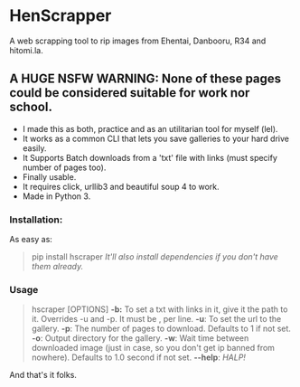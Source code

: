 # HenScrapper
A web scrapping tool to rip images from Ehentai, Danbooru, R34 and hitomi.la.

## **A HUGE NSFW WARNING:** None of these pages could be considered suitable for work nor school.

- I made this as both, practice and as an utilitarian tool for myself (lel).
- It works as a common CLI that lets you save galleries to your hard drive easily.
- It Supports Batch downloads from a 'txt' file with links (must specify number of pages too).
- Finally usable.
- It requires click, urllib3 and beautiful soup 4 to work.
- Made in Python 3.

### Installation:
As easy as:
> pip install hscraper
*It'll also install dependencies if you don't have them already.*

### Usage
> hscraper [OPTIONS]
>**-b:** To set a txt with links in it, give it the path to it. Overrides -u and -p. It must be <url>,<page> per line.
>**-u**: To set the url to the gallery.
>**-p**: The number of pages to download. Defaults to 1 if not set.
>**-o**: Output directory for the gallery.
>**-w**: Wait time between downloaded image (just in case, so you don't get ip banned from nowhere). Defaults to 1.0 second if not set.
>**--help**: *HALP!*

And that's it folks.







